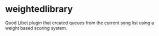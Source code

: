 # weightedlibrary
Quod Libet plugin that created queues from the current song list using a weight based scoring system.
